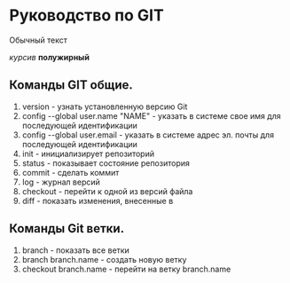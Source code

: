 # Руководство по GIT
 Обычный текст

 *курсив*
 **полужирный**
 
 ## Команды GIT общие.
1. version - узнать установленную версию Git
2. config --global user.name "NAME" - указать в системе свое имя для последующей идентификации
3. config --global user.email - указать в системе адрес эл. почты для последующей идентификации
4. init - инициализирует репозиторий
5. status - показывает состояние репозитория
6. commit - сделать коммит
7. log - журнал версий
8. checkout - перейти к одной из версий файла
9. diff - показать изменения, внесенные в 
## Команды Git ветки.
1. branch - показать все ветки
2. branch branch.name - создать новую ветку
3. checkout branch.name - перейти на ветку branch.name
